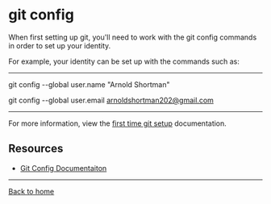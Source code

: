 # git config

When first setting up git, you'll need to work with the git config commands in order to set up your identity.

For example, your identity can be set up with the commands such as: 

---

git config --global user.name "Arnold Shortman"

git config --global user.email arnoldshortman202@gmail.com

---

For more information, view the [first time git setup](https://git-scm.com/book/en/v2/Getting-Started-First-Time-Git-Setup) documentation.

## Resources

- [Git Config Documentaiton](https://git-scm.com/docs/git-config)

---

[Back to home](../README.md)

